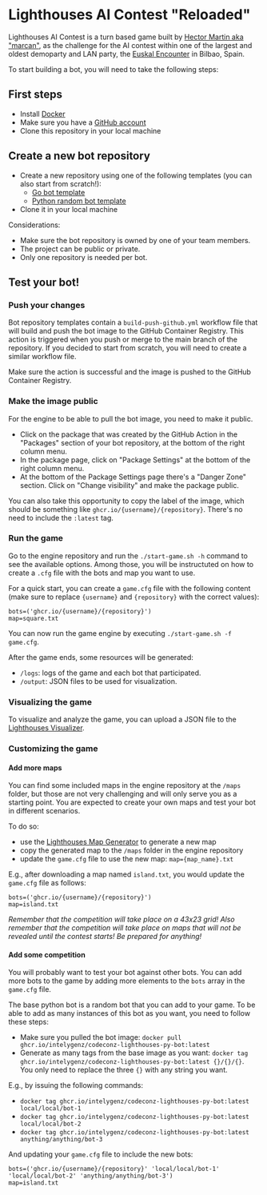 # Lighthouses AI Contest "Reloaded"

Lighthouses AI Contest is a turn based game built by [Hector Martin aka "marcan"](https://github.com/marcan/lighthouses_aicontest), as the challenge for the AI contest within one of the largest and oldest demoparty and LAN party, the [Euskal Encounter](https://ee32.euskalencounter.org/) in Bilbao, Spain.

To start building a bot, you will need to take the following steps:

## First steps

- Install [Docker](https://docs.docker.com/engine/install/#release-channels)
- Make sure you have a [GitHub account](https://www.github.com)
- Clone this repository in your local machine

## Create a new bot repository

- Create a new repository using one of the following templates (you can also start from scratch!):
    - [Go bot template](https://github.com/new?owner=intelygenz&template_name=codeconz-lighthouses-go-bot&template_owner=intelygenz)
    - [Python random bot template](https://github.com/new?owner=intelygenz&template_name=codeconz-lighthouses-py-bot&template_owner=intelygenz)
- Clone it in your local machine

Considerations:

- Make sure the bot repository is owned by one of your team members.
- The project can be public or private.
- Only one repository is needed per bot.

## Test your bot!

### Push your changes

Bot repository templates contain a `build-push-github.yml` workflow file that will build and push the bot image to the GitHub Container Registry.
This action is triggered when you push or merge to the main branch of the repository.
If you decided to start from scratch, you will need to create a similar workflow file.

Make sure the action is successful and the image is pushed to the GitHub Container Registry.

### Make the image public

For the engine to be able to pull the bot image, you need to make it public.

- Click on the package that was created by the GitHub Action in the "Packages" section of your bot repository, at the bottom of the right column menu.
- In the package page, click on "Package Settings" at the bottom of the right column menu.
- At the bottom of the Package Settings page there's a "Danger Zone" section. Click on "Change visibility" and make the package public.

You can also take this opportunity to copy the label of the image, which should be something like `ghcr.io/{username}/{repository}`. 
There's no need to include the `:latest` tag.

### Run the game

Go to the engine repository and run the `./start-game.sh -h` command to see the available options.
Among those, you will be instructuted on how to create a `.cfg` file with the bots and map you want to use.

For a quick start, you can create a `game.cfg` file with the following content (make sure to replace `{username}` and `{repository}` with the correct values):
```
bots=('ghcr.io/{username}/{repository}')
map=square.txt
```

You can now run the game engine by executing `./start-game.sh -f game.cfg`.

After the game ends, some resources will be generated:
- `/logs`: logs of the game and each bot that participated.
- `/output`: JSON files to be used for visualization.

### Visualizing the game

To visualize and analyze the game, you can upload a JSON file to the [Lighthouses Visualizer](https://intelygenz.github.io/codeconz-lighthouses-engine/).

### Customizing the game

#### Add more maps

You can find some included maps in the engine repository at the `/maps` folder,
but those are not very challenging and will only serve you as a starting point.
You are expected to create your own maps and test your bot in different scenarios.

To do so:

- use the [Lighthouses Map Generator](https://dovixman.github.io/lighthouses_map_generator/) to generate a new map
- copy the generated map to the `/maps` folder in the engine repository
- update the `game.cfg` file to use the new map: `map={map_name}.txt`

E.g., after downloading a map named `island.txt`, you would update the `game.cfg` file as follows:

```
bots=('ghcr.io/{username}/{repository}')
map=island.txt
```

*Remember that the competition will take place on a 43x23 grid!*
*Also remember that the competition will take place on maps that will not be revealed until the contest starts!
Be prepared for anything!*

#### Add some competition

You will probably want to test your bot against other bots.
You can add more bots to the game by adding more elements to the `bots` array in the `game.cfg` file.

The base python bot is a random bot that you can add to your game.
To be able to add as many instances of this bot as you want, you need to follow these steps:
- Make sure you pulled the bot image: `docker pull ghcr.io/intelygenz/codeconz-lighthouses-py-bot:latest`
- Generate as many tags from the base image as you want: `docker tag ghcr.io/intelygenz/codeconz-lighthouses-py-bot:latest {}/{}/{}`.  
  You only need to replace the three `{}` with any string you want.

E.g., by issuing the following commands:

- `docker tag ghcr.io/intelygenz/codeconz-lighthouses-py-bot:latest local/local/bot-1`
- `docker tag ghcr.io/intelygenz/codeconz-lighthouses-py-bot:latest local/local/bot-2`
- `docker tag ghcr.io/intelygenz/codeconz-lighthouses-py-bot:latest anything/anything/bot-3`

And updating your `game.cfg` file to include the new bots:

```
bots=('ghcr.io/{username}/{repository}' 'local/local/bot-1' 'local/local/bot-2' 'anything/anything/bot-3')
map=island.txt
```
